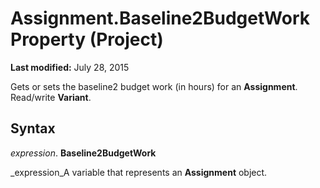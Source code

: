 
# Assignment.Baseline2BudgetWork Property (Project)

 **Last modified:** July 28, 2015

Gets or sets the baseline2 budget work (in hours) for an  **Assignment**. Read/write  **Variant**.

## Syntax

 _expression_. **Baseline2BudgetWork**

 _expression_A variable that represents an  **Assignment** object.

